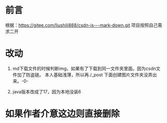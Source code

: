 # 前言
根据：https://gitee.com/liushili888/csdn-is---mark-down.git 项目按照自己需求二开

# 改动
1. md下载文件的时候判断img，如果有了下载到同一文件夹里面。因为csdn文件加了防盗链。
本人基础浅薄，所以再./_post 下面创建图片文件夹没弄出来。-0-

2. java版本改成了17，因为本地没装6 

# 如果作者介意这边则直接删除